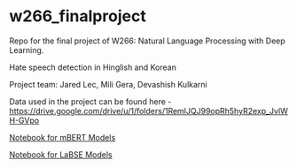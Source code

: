 # w266_finalproject
Repo for the final project of W266: Natural Language Processing with Deep Learning. 

Hate speech detection in Hinglish and Korean

Project team: Jared Lec, Mili Gera, Devashish Kulkarni

Data used in the project can be found here - https://drive.google.com/drive/u/1/folders/1RemlJQJ99opRh5hyR2exp_JvlWH-GVpo

[Notebook for mBERT Models](https://github.com/drkulkarni236/w266_finalproject/blob/main/Final_Models_Results_mBERT.ipynb)

[Notebook for LaBSE Models](https://github.com/drkulkarni236/w266_finalproject/blob/main/LaBSE_CNN.ipynb)
